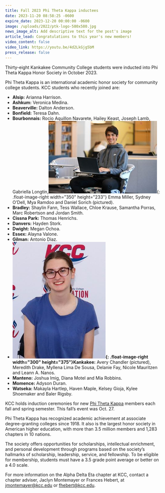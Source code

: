 ```yaml
---
title: Fall 2023 Phi Theta Kappa inductees
date: 2023-11-20 08:58:25 -0600
expire_date: 2023-12-20 00:00:00 -0600
image: /uploads/2022/ptk-logo-580x580.jpg
news_image_alt: Add descriptive text for the post's image
article_lead: Congratulations to this year's new members!
video_content: false
video_link: https://youtu.be/4d2LkGjg5bM
press_release: false
---
```

Thirty-eight Kankakee Community College students were inducted into Phi Theta Kappa Honor Society in October 2023.

Phi Theta Kappa is an international academic honor society for community college students. KCC students who recently joined are:

* **Alsip:** Arianna Harrison.
* **Ashkum:** Veronica Medina.
* **Beaverville:** Dalton Anderson.
* **Bonfield:** Teresa Dahn.
* **Bourbonnais:** Rocio Aquillon Navarete, Hailey Keast, Joseph Lamb, Gabriella Longtin,![Daniel Sorich of Bourbonnais](/uploads/2023/danielsorrich-350x233.jpg "Daniel Sorich of Bourbonnais"){: .float-image-right width="350" height="233"} Emma Miller, Sydney O’Dell, Mya Ramdoo and Daniel Sorich (pictured).
* **Bradley:** Shaylin Fann, Tess Wallace, Chloe Krause, Samantha Porras, Marc Robertson and Jordan Smith.
* **Cissna Park:** Thomas Henrichs.
* **Danvers:** Hayden Stork.
* **Dwight:** Megan Ochoa.
* **Essex:** Alayna Valone.
* **Gilman:** Antonio Diaz.
* **![Avery Chandler of Kankakee](/uploads/2023/averychandler-300x375.jpg "Avery Chandler of Kankakee"){: .float-image-right width="300" height="375"}Kankakee:** Avery Chandler (pictured), Meredith Drake, Myllena Lima De Sousa, Delanie Fay, Nicole Mauritzen and Leann A. Nanos.
* **Manteno:** Joshua Imig, Diana Motel and Mia Robbins.
* **Momence:** Adyson Duran.
* **Watseka:** Makayla Hartlep, Haven Maple, Kelsey Gioja, Kylee Shoemaker and Baler Rigsby.

KCC holds induction ceremonies for new [Phi Theta Kappa](https://www.kcc.edu/student-resources/clubs/#phi-theta-kappa) members each fall and spring semester. This fall’s event was Oct. 27.

Phi Theta Kappa has recognized academic achievement at associate degree-granting colleges since 1918. It also is the largest honor society in American higher education, with more than 3.5 million members and 1,283 chapters in 10 nations.

The society offers opportunities for scholarships, intellectual enrichment, and personal development through programs based on the society’s hallmarks of scholarship, leadership, service, and fellowship. To be eligible for membership, students must have a 3.5 grade point average or better on a 4.0 scale.

For more information on the Alpha Delta Eta chapter at KCC, contact a chapter adviser, Jaclyn Montemayer or Frances Hebert, at [jmontemayer@kcc.edu](mailto:jmontemayer@kcc.edu) or [fhebert@kcc.edu](mailto:fhebert@kcc.edu).